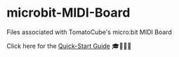 # microbit-MIDI-Board

Files associated with TomatoCube's micro:bit MIDI Board

Click here for the [Quick-Start Guide](https://github.com/TomatoCube18/microbit-MIDI-Board/blob/main/MidiProgrammingWithMicroPythonOnMicrobit_QuickStart.md) 🎓👩🏻‍🏫
